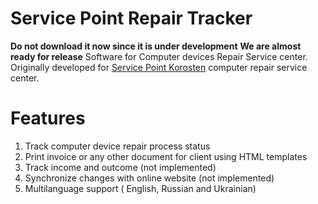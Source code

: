 # Service Point Repair Tracker

**Do not download it now since it is under development**
**We are almost ready for release**
Software for Computer devices Repair Service center.
Originally developed for [Service Point Korosten](https://service-point.in.ua) computer repair service center.

# Features

1. Track computer device repair process status
2. Print invoice or any other document for client using HTML templates
3. Track income and outcome (not implemented)
4. Synchronize changes with online website (not implemented)
5. Multilanguage support ( English, Russian and Ukrainian)
